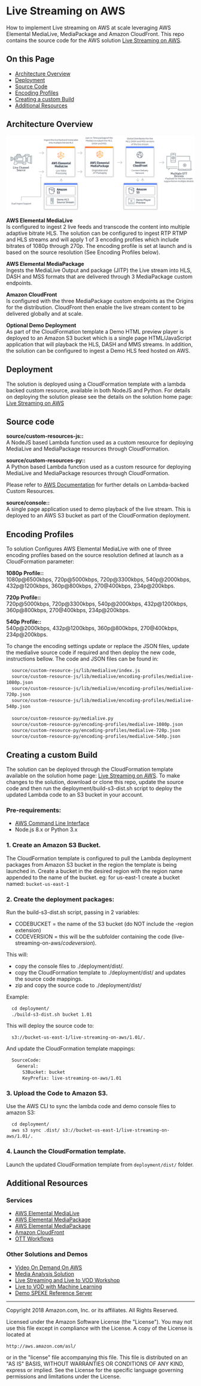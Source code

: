 # Live Streaming on AWS

How to implement Live streaming on AWS  at scale leveraging AWS Elemental MediaLive,  MediaPackage and Amazon CloudFront. This repo contains the source code for the AWS solution [Live Streaming on AWS](https://aws.amazon.com/answers/media-entertainment/live-streaming/).


## On this Page
- [Architecture Overview](#architecture-overview)
- [Deployment](#deployment)
- [Source Code](#source-code)
- [Encoding Profiles](#encoding-profiles)
- [Creating a custom Build](#creating-a-custom-build)
- [Additional Resources](#additional-resources)


## Architecture Overview

![Architecture](architecture.png)

**AWS Elemental MediaLive**<br/>
Is configured to ingest 2 live feeds and transcode the content into multiple adaptive bitrate HLS.  The solution can be configured to ingest RTP RTMP and HLS streams and will apply 1 of 3 encoding profiles which include bitrates of 1080p through 270p. The encoding profile is set at launch and is based on the source resolution (See Encoding Profiles below).

**AWS Elemental MediaPackage**<br/>
Ingests the MediaLive Output and package (JITP) the Live stream into HLS, DASH and MSS formats that are delivered through 3 MediaPackage custom endpoints.

**Amazon CloudFront**<br/>
Is configured with the three MediaPackage custom endpoints as the Origins for the distribution. CloudFront then enable the live stream content to be delivered globally and at scale.

**Optional Demo Deployment**<br/>
As part of the CloudFormation template a Demo HTML preview player is deployed to an Amazon S3 bucket which is a single page HTML/JavaScript application that will playback the HLS, DASH and MMS streams. In addition, the solution can be configured to ingest a Demo HLS feed hosted on AWS.   


## Deployment
The solution is deployed using a CloudFormation template with a lambda backed custom resource, available in both NodeJS and Python. For details on deploying the solution please see the details on the solution home page: [Live Streaming on AWS](https://aws.amazon.com/answers/media-entertainment/live-streaming/)


## Source code

**source/custom-resources-js::**<br/>
A NodeJS based  Lambda function used as a custom resource for deploying MediaLive and MediaPackage resources through CloudFormation.

**source/custom-resources-py::**<br/>
A Python based  Lambda function used as a custom resource for deploying MediaLive and MediaPackage resources through CloudFormation.

Please refer to [AWS Documentation](https://docs.aws.amazon.com/AWSCloudFormation/latest/UserGuide/template-custom-resources-lambda.html) for further details on Lambda-backed Custom Resources.

**source/console::**<br/>
A single page application used to demo playback of the live stream. This is deployed to an AWS S3 bucket as part of the CloudFormation deployment.


## Encoding Profiles
To solution Configures AWS Elemental MediaLive with one of three encoding profiles based on the source resolution defined at launch as a CloudFormation parameter:

**1080p Profile::**<br/>
1080p@6500kbps, 720p@5000kbps, 720p@3300kbps, 540p@2000kbps, 432p@1200kbps, 360p@800kbps, 270@400kbps, 234p@200kbps.

**720p Profile::**<br/>
720p@5000kbps, 720p@3300kbps, 540p@2000kbps, 432p@1200kbps, 360p@800kbps, 270@400kbps, 234p@200kbps.

**540p Profile::**<br/>
 540p@2000kbps, 432p@1200kbps, 360p@800kbps, 270@400kbps, 234p@200kbps.

To change the encoding settings update or replace the JSON files, update the medialive source code if required and then deploy the new code, instructions bellow. The code and JSON files can be found in:
```
  source/custom-resource-js/lib/medialive/index.js
  source/custom-resource-js/lib/medialive/encoding-profiles/medialive-1080p.json
  source/custom-resource-js/lib/medialive/encoding-profiles/medialive-720p.json
  source/custom-resource-js/lib/medialive/encoding-profiles/medialive-540p.json

  source/custom-resource-py/medialive.py
  source/custom-resource-py/encoding-profiles/medialive-1080p.json
  source/custom-resource-py/encoding-profiles/medialive-720p.json
  source/custom-resource-py/encoding-profiles/medialive-540p.json
```


## Creating a custom Build
The solution can be deployed through the CloudFormation template available on the solution home page: [Live Streaming on AWS](https://aws.amazon.com/answers/media-entertainment/live-streaming/).
 To make changes to the solution, download or clone this repo, update the source code and then run the deployment/build-s3-dist.sh script to deploy the updated Lambda code to an S3 bucket in your account.

### Pre-requirements:
* [AWS Command Line Interface](https://aws.amazon.com/cli/)
* Node.js 8.x or Python 3.x

### 1. Create an Amazon S3 Bucket.
The CloudFormation template is configured to pull the Lambda deployment packages from Amazon S3 bucket in the region the template is being launched in. Create a bucket in the desired region with the region name appended to the name of the bucket. eg: for us-east-1 create a bucket named: ```bucket-us-east-1```

### 2. Create the deployment packages:
Run the build-s3-dist.sh script, passing in 2 variables:
* CODEBUCKET = the name of the S3 bucket (do NOT include the -region extension)
* CODEVERSION = this will be the subfolder containing the code (live-streaming-on-aws/*codeversion*).

This will:
* copy the console files to ./deployment/dist/.
* copy the CloudFormation template to ./deployment/dist/ and updates the source code mappings.
* zip and copy the source code to ./deployment/dist/

Example:
```
  cd deployment/
  ./build-s3-dist.sh bucket 1.01
```
 This will deploy the source code to:
```
  s3://bucket-us-east-1/live-streaming-on-aws/1.01/.
```
And update the CloudFormation template mappings:
```
  SourceCode:
    General:
      S3Bucket: bucket
      KeyPrefix: live-streaming-on-aws/1.01
```

### 3. Upload the Code to Amazon S3.

Use the AWS CLI to sync the lambda code and demo console files to amazon S3:

 ```
   cd deployment/
   aws s3 sync .dist/ s3://bucket-us-east-1/live-streaming-on-aws/1.01/.
 ```

### 4. Launch the CloudFormation template.

Launch the updated CloudFormation template from ```deployment/dist/``` folder.


## Additional Resources

### Services
- [AWS Elemental MediaLive](https://aws.amazon.com/medialive/)
- [AWS Elemental MediaPackage](https://aws.amazon.com/mediapackage/)
- [AWS Elemental MediaPackage](https://aws.amazon.com/mediatailor/)
- [Amazon CloudFront](https://aws.amazon.com/cloudfront/)
- [OTT Workflows](https://www.elemental.com/applications/ott-workflows)

### Other Solutions and Demos
- [Video On Demand On AWS](https://aws.amazon.com/answers/media-entertainment/video-on-demand-on-aws/)
- [Media Analysis Solution](https://aws.amazon.com/answers/media-entertainment/media-analysis-solution/)
- [Live Streaming and Live to VOD Workshop](https://github.com/awslabs/speke-reference-server)
- [Live to VOD with Machine Learning](https://github.com/aws-samples/aws-elemental-instant-video-highlights)
- [Demo SPEKE Reference Server](https://github.com/awslabs/speke-reference-server)


***

Copyright 2018 Amazon.com, Inc. or its affiliates. All Rights Reserved.

Licensed under the Amazon Software License (the "License"). You may not use this file except in compliance with the License. A copy of the License is located at

    http://aws.amazon.com/asl/

or in the "license" file accompanying this file. This file is distributed on an "AS IS" BASIS, WITHOUT WARRANTIES OR CONDITIONS OF ANY KIND, express or implied. See the License for the specific language governing permissions and limitations under the License.
